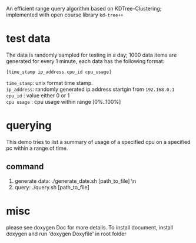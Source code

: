 An efficient range query algorithm based on KDTree-Clustering; implemented with open course library `kd-tree++`

test data
============
The data is randomly sampled for testing in a day; 1000 data items are generated for every 1 minute, each data has the following format:

`[time_stamp ip_address cpu_id cpu_usage]`

`time_stamp`: unix format time stamp.  
`ip_address`: randomly generated ip address startgin from `192.168.0.1`  
`cpu_id`    : value either 0 or 1  
`cpu usage` : cpu usage within range [0%..100%]

querying
============
This demo tries to list a summary of usage of a specified cpu on a specified pc within a range of time.

command
------------
1. generate data: ./generate_date.sh [path_to_file] \n
2. query: ./query.sh [path_to_file]

misc
============
please see doxygen Doc for more details.
To install document, install doxygen and run 'doxygen Doxyfile' in root folder

